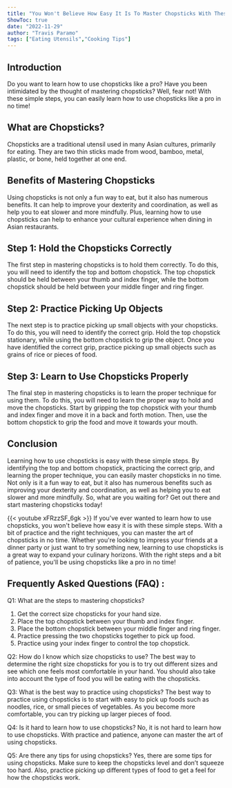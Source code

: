 ```yaml
---
title: "You Won't Believe How Easy It Is To Master Chopsticks With These Simple Steps!"
ShowToc: true 
date: "2022-11-29"
author: "Travis Paramo" 
tags: ["Eating Utensils","Cooking Tips"]
---
```

## Introduction

Do you want to learn how to use chopsticks like a pro? Have you been intimidated by the thought of mastering chopsticks? Well, fear not! With these simple steps, you can easily learn how to use chopsticks like a pro in no time!

## What are Chopsticks?

Chopsticks are a traditional utensil used in many Asian cultures, primarily for eating. They are two thin sticks made from wood, bamboo, metal, plastic, or bone, held together at one end.

## Benefits of Mastering Chopsticks

Using chopsticks is not only a fun way to eat, but it also has numerous benefits. It can help to improve your dexterity and coordination, as well as help you to eat slower and more mindfully. Plus, learning how to use chopsticks can help to enhance your cultural experience when dining in Asian restaurants.

## Step 1: Hold the Chopsticks Correctly

The first step in mastering chopsticks is to hold them correctly. To do this, you will need to identify the top and bottom chopstick. The top chopstick should be held between your thumb and index finger, while the bottom chopstick should be held between your middle finger and ring finger.

## Step 2: Practice Picking Up Objects

The next step is to practice picking up small objects with your chopsticks. To do this, you will need to identify the correct grip. Hold the top chopstick stationary, while using the bottom chopstick to grip the object. Once you have identified the correct grip, practice picking up small objects such as grains of rice or pieces of food.

## Step 3: Learn to Use Chopsticks Properly

The final step in mastering chopsticks is to learn the proper technique for using them. To do this, you will need to learn the proper way to hold and move the chopsticks. Start by gripping the top chopstick with your thumb and index finger and move it in a back and forth motion. Then, use the bottom chopstick to grip the food and move it towards your mouth.

## Conclusion

Learning how to use chopsticks is easy with these simple steps. By identifying the top and bottom chopstick, practicing the correct grip, and learning the proper technique, you can easily master chopsticks in no time. Not only is it a fun way to eat, but it also has numerous benefits such as improving your dexterity and coordination, as well as helping you to eat slower and more mindfully. So, what are you waiting for? Get out there and start mastering chopsticks today!

{{< youtube xFRzzSF_6gk >}} 
If you've ever wanted to learn how to use chopsticks, you won't believe how easy it is with these simple steps. With a bit of practice and the right techniques, you can master the art of chopsticks in no time. Whether you're looking to impress your friends at a dinner party or just want to try something new, learning to use chopsticks is a great way to expand your culinary horizons. With the right steps and a bit of patience, you'll be using chopsticks like a pro in no time!

## Frequently Asked Questions (FAQ) :
Q1: What are the steps to mastering chopsticks?
1. Get the correct size chopsticks for your hand size. 
2. Place the top chopstick between your thumb and index finger. 
3. Place the bottom chopstick between your middle finger and ring finger. 
4. Practice pressing the two chopsticks together to pick up food. 
5. Practice using your index finger to control the top chopstick.

Q2: How do I know which size chopsticks to use?
The best way to determine the right size chopsticks for you is to try out different sizes and see which one feels most comfortable in your hand. You should also take into account the type of food you will be eating with the chopsticks.

Q3: What is the best way to practice using chopsticks?
The best way to practice using chopsticks is to start with easy to pick up foods such as noodles, rice, or small pieces of vegetables. As you become more comfortable, you can try picking up larger pieces of food.

Q4: Is it hard to learn how to use chopsticks?
No, it is not hard to learn how to use chopsticks. With practice and patience, anyone can master the art of using chopsticks.

Q5: Are there any tips for using chopsticks?
Yes, there are some tips for using chopsticks. Make sure to keep the chopsticks level and don’t squeeze too hard. Also, practice picking up different types of food to get a feel for how the chopsticks work.


